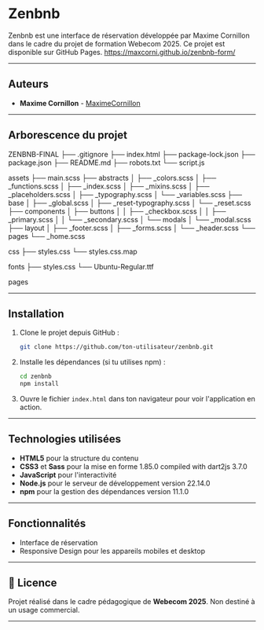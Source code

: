 # Zenbnb

Zenbnb est une interface de réservation développée par Maxime Cornillon dans le cadre du projet de formation Webecom 2025. Ce projet est disponible sur GitHub Pages.
https://maxcorni.github.io/zenbnb-form/

---

## Auteurs

- **Maxime Cornillon** - [MaximeCornillon](https://github.com/maxcorni)

---
## Arborescence du projet


ZENBNB-FINAL ├── .gitignore ├── index.html ├── package-lock.json ├── package.json ├── README.md ├── robots.txt └── script.js

assets ├── main.scss ├── abstracts │ ├── _colors.scss │ ├── _functions.scss │ ├── _index.scss │ ├── _mixins.scss │ ├── _placeholders.scss │ ├── _typography.scss │ └── _variables.scss ├── base │ ├── _global.scss │ ├── _reset-typography.scss │ └── _reset.scss ├── components │ ├── buttons │ │ ├── _checkbox.scss │ │ ├── _primary.scss │ │ └── _secondary.scss │ └── modals │ └── _modal.scss ├── layout │ ├── _footer.scss │ ├── _forms.scss │ └── _header.scss └── pages └── _home.scss

css ├── styles.css └── styles.css.map

fonts ├── styles.css └── Ubuntu-Regular.ttf

pages

---

## Installation

1. Clone le projet depuis GitHub :

    ```bash
    git clone https://github.com/ton-utilisateur/zenbnb.git
    ```

2. Installe les dépendances (si tu utilises npm) :

    ```bash
    cd zenbnb
    npm install
    ```

3. Ouvre le fichier `index.html` dans ton navigateur pour voir l'application en action.

---

## Technologies utilisées

- **HTML5** pour la structure du contenu
- **CSS3** et **Sass** pour la mise en forme 1.85.0 compiled with dart2js 3.7.0
- **JavaScript** pour l'interactivité
- **Node.js** pour le serveur de développement version 22.14.0
- **npm** pour la gestion des dépendances version 11.1.0

---

## Fonctionnalités

- Interface de réservation
- Responsive Design pour les appareils mobiles et desktop

---

## 📄 Licence
Projet réalisé dans le cadre pédagogique de **Webecom 2025**. Non destiné à un usage commercial.

---
